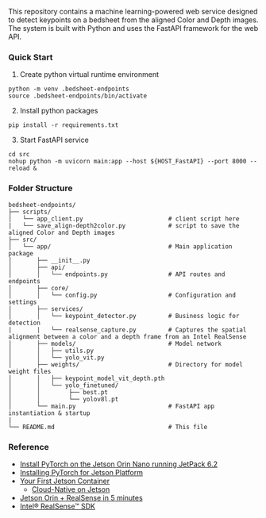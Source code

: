 This repository contains a machine learning-powered web service designed to detect keypoints on a bedsheet from the aligned Color and Depth images. 
The system is built with Python and uses the FastAPI framework for the web API.

### Quick Start
1. Create python virtual runtime environment
```
python -m venv .bedsheet-endpoints
source .bedsheet-endpoints/bin/activate
```

2. Install python packages  
```
pip install -r requirements.txt
```

3. Start FastAPI service
```
cd src
nohup python -m uvicorn main:app --host ${HOST_FastAPI} --port 8000 --reload &
```

### Folder Structure
```
bedsheet-endpoints/
├── scripts/
│   └── app_client.py                        # client script here
|   └── save_align-depth2color.py            # script to save the aligned Color and Depth images 
├── src/
│   └── app/                                 # Main application package
│       ├── __init__.py
│       ├── api/
│       │   └── endpoints.py                 # API routes and endpoints
│       ├── core/
│       │   └── config.py                    # Configuration and settings
│       ├── services/
│       │   └── keypoint_detector.py         # Business logic for detection
|       |   └── realsense_capture.py         # Captures the spatial alignment between a color and a depth frame from an Intel RealSense         
│       ├── models/                          # Model network
│       │   ├── utils.py
│       │   └── yolo_vit.py
│       ├── weights/                         # Directory for model weight files
│       │   ├── keypoint_model_vit_depth.pth 
│       │   └── yolo_finetuned/
│       │        ├── best.pt
│       │        └── yolov8l.pt     
│       └── main.py                          # FastAPI app instantiation & startup
|
└── README.md                                # This file
```

### Reference
- [Install PyTorch on the Jetson Orin Nano running JetPack 6.2](https://ninjalabo.ai/blogs/jetson_pytorch.html)
- [Installing PyTorch for Jetson Platform](https://docs.nvidia.com/deeplearning/frameworks/install-pytorch-jetson-platform/index.html)  
- [Your First Jetson Container](https://developer.nvidia.com/embedded/learn/tutorials/jetson-container)
  - [Cloud-Native on Jetson](https://developer.nvidia.com/embedded/jetson-cloud-native)
- [Jetson Orin + RealSense in 5 minutes](https://jetsonhacks.com/2025/03/20/jetson-orin-realsense-in-5-minutes/)
- [Intel® RealSense™ SDK](https://github.com/IntelRealSense/librealsense)

